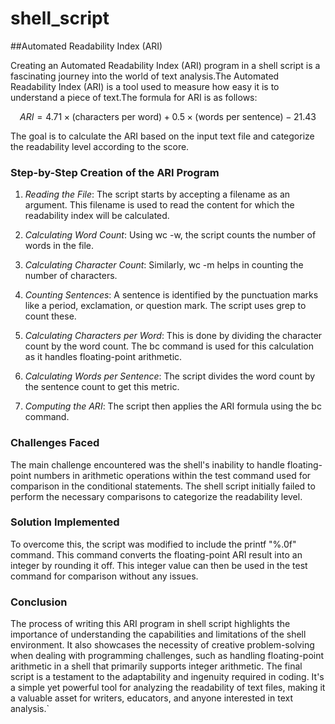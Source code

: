 # shell_script
##Automated Readability Index (ARI) 

Creating an Automated Readability Index (ARI) program in a shell script is a fascinating journey into the world of text analysis.The Automated Readability Index (ARI) is a tool used to measure how easy it is to understand a piece of text.The formula for ARI is as follows:

$$ ARI = 4.71 \times (\text{characters per word}) + 0.5 \times (\text{words per sentence}) - 21.43 $$

The goal is to calculate the ARI based on the input text file and categorize the readability level according to the score.

### Step-by-Step Creation of the ARI Program

1. *Reading the File*: The script starts by accepting a filename as an argument. This filename is used to read the content for which the readability index will be calculated.

2. *Calculating Word Count*: Using wc -w, the script counts the number of words in the file.

3. *Calculating Character Count*: Similarly, wc -m helps in counting the number of characters.

4. *Counting Sentences*: A sentence is identified by the punctuation marks like a period, exclamation, or question mark. The script uses grep to count these.

5. *Calculating Characters per Word*: This is done by dividing the character count by the word count. The bc command is used for this calculation as it handles floating-point arithmetic.

6. *Calculating Words per Sentence*: The script divides the word count by the sentence count to get this metric.

7. *Computing the ARI*: The script then applies the ARI formula using the bc command.

### Challenges Faced

The main challenge encountered was the shell's inability to handle floating-point numbers in arithmetic operations within the test command used for comparison in the conditional statements. The shell script initially failed to perform the necessary comparisons to categorize the readability level.

### Solution Implemented

To overcome this, the script was modified to include the printf "%.0f" command. This command converts the floating-point ARI result into an integer by rounding it off. This integer value can then be used in the test command for comparison without any issues.

### Conclusion

The process of writing this ARI program in shell script highlights the importance of understanding the capabilities and limitations of the shell environment. It also showcases the necessity of creative problem-solving when dealing with programming challenges, such as handling floating-point arithmetic in a shell that primarily supports integer arithmetic. The final script is a testament to the adaptability and ingenuity required in coding. It's a simple yet powerful tool for analyzing the readability of text files, making it a valuable asset for writers, educators, and anyone interested in text analysis.`
